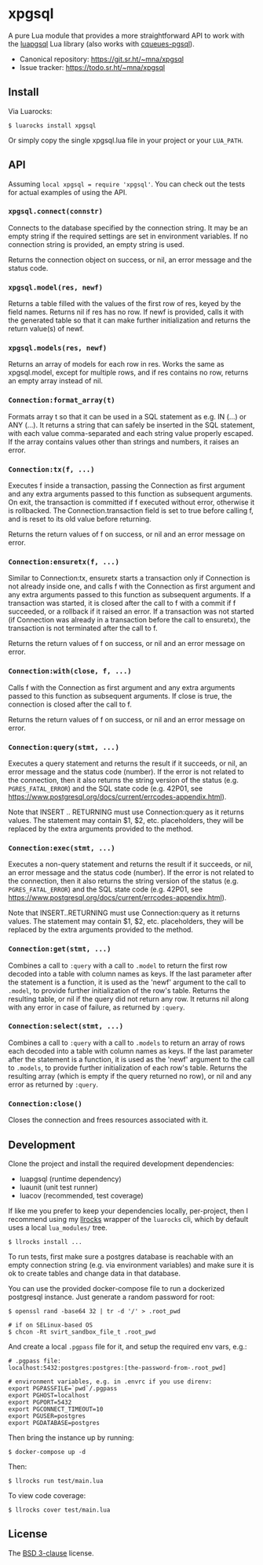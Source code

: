 # xpgsql

A pure Lua module that provides a more straightforward API to work with the [luapgsql] Lua library (also works with [cqueues-pgsql]).

* Canonical repository: https://git.sr.ht/~mna/xpgsql
* Issue tracker: https://todo.sr.ht/~mna/xpgsql

## Install

Via Luarocks:

```
$ luarocks install xpgsql
```

Or simply copy the single xpgsql.lua file in your project or your `LUA_PATH`.

## API

Assuming `local xpgsql = require 'xpgsql'`. You can check out the tests for actual examples of using the API.

### `xpgsql.connect(connstr)`

Connects to the database specified by the connection string.  It may be an
empty string if the required settings are set in environment variables. If
no connection string is provided, an empty string is used.

Returns the connection object on success, or nil, an error message and the
status code.

### `xpgsql.model(res, newf)`

Returns a table filled with the values of the first row of res, keyed by
the field names. Returns nil if res has no row. If newf is provided,
calls it with the generated table so that it can make further
initialization and returns the return value(s) of newf.

### `xpgsql.models(res, newf)`

Returns an array of models for each row in res. Works the same as
xpgsql.model, except for multiple rows, and if res contains no row, returns
an empty array instead of nil.

### `Connection:format_array(t)`

Formats array t so that it can be used in a SQL statement as
e.g. IN (...) or ANY (...). It returns a string that can safely
be inserted in the SQL statement, with each value comma-separated
and each string value properly escaped. If the array contains
values other than strings and numbers, it raises an error.

### `Connection:tx(f, ...)`

Executes f inside a transaction, passing the Connection as first argument
and any extra arguments passed to this function as subsequent arguments. On
exit, the transaction is committed if f executed without error, otherwise it
is rollbacked. The Connection.transaction field is set to true before calling
f, and is reset to its old value before returning.

Returns the return values of f on success, or nil and an error message on
error.

### `Connection:ensuretx(f, ...)`

Similar to Connection:tx, ensuretx starts a transaction only if Connection
is not already inside one, and calls f with the Connection as first argument
and any extra arguments passed to this function as subsequent arguments.
If a transaction was started, it is closed after the call to f with a commit
if f succeeded, or a rollback if it raised an error. If a transaction was
not started (if Connection was already in a transaction before the call to
ensuretx), the transaction is not terminated after the call to f.

Returns the return values of f on success, or nil and an error message on
error.

### `Connection:with(close, f, ...)`

Calls f with the Connection as first argument and any extra arguments passed
to this function as subsequent arguments. If close is true, the connection
is closed after the call to f.

Returns the return values of f on success, or nil and an error message on
error.

### `Connection:query(stmt, ...)`

Executes a query statement and returns the result if it succeeds, or nil, an
error message and the status code (number). If the error is not related to the
connection, then it also returns the string version of the status (e.g. `PGRES_FATAL_ERROR`)
and the SQL state code (e.g. 42P01, see https://www.postgresql.org/docs/current/errcodes-appendix.html).

Note that INSERT .. RETURNING must use Connection:query as it returns
values. The statement may contain $1, $2, etc. placeholders, they will be
replaced by the extra arguments provided to the method.

### `Connection:exec(stmt, ...)`

Executes a non-query statement and returns the result if it succeeds, or
nil, an error message and the status code (number). If the error is not
related to the connection, then it also returns the string version of the
status (e.g. `PGRES_FATAL_ERROR`) and the SQL state code (e.g. 42P01, see
https://www.postgresql.org/docs/current/errcodes-appendix.html).

Note that INSERT..RETURNING must use Connection:query as it returns values.
The statement may contain $1, $2, etc. placeholders, they will be replaced
by the extra arguments provided to the method.

### `Connection:get(stmt, ...)`

Combines a call to `:query` with a call to `.model` to return the first row
decoded into a table with column names as keys. If the last parameter
after the statement is a function, it is used as the 'newf' argument to
the call to `.model`, to provide further initialization of the row's table.
Returns the resulting table, or nil if the query did not return any row.
It returns nil along with any error in case of failure, as returned by
`:query`.

### `Connection:select(stmt, ...)`

Combines a call to `:query` with a call to `.models` to return an array of rows
each decoded into a table with column names as keys. If the last parameter
after the statement is a function, it is used as the 'newf' argument to
the call to `.models`, to provide further initialization of each row's table.
Returns the resulting array (which is empty if the query returned no row),
or nil and any error as returned by `:query`.

### `Connection:close()`

Closes the connection and frees resources associated with it.

## Development

Clone the project and install the required development dependencies:

* luapgsql (runtime dependency)
* luaunit (unit test runner)
* luacov (recommended, test coverage)

If like me you prefer to keep your dependencies locally, per-project, then I recommend using my [llrocks] wrapper of the `luarocks` cli, which by default uses a local `lua_modules/` tree.

```
$ llrocks install ...
```

To run tests, first make sure a postgres database is reachable with
an empty connection string (e.g. via environment variables) and make
sure it is ok to create tables and change data in that database.

You can use the provided docker-compose file to run a dockerized postgresql
instance. Just generate a random password for root:

```
$ openssl rand -base64 32 | tr -d '/' > .root_pwd

# if on SELinux-based OS
$ chcon -Rt svirt_sandbox_file_t .root_pwd
```

And create a local `.pgpass` file for it, and setup the required env vars, e.g.:

```
# .pgpass file:
localhost:5432:postgres:postgres:[the-password-from-.root_pwd]

# environment variables, e.g. in .envrc if you use direnv:
export PGPASSFILE=`pwd`/.pgpass
export PGHOST=localhost
export PGPORT=5432
export PGCONNECT_TIMEOUT=10
export PGUSER=postgres
export PGDATABASE=postgres
```

Then bring the instance up by running:

```
$ docker-compose up -d
```

Then:

```
$ llrocks run test/main.lua
```

To view code coverage:

```
$ llrocks cover test/main.lua
```

## License

The [BSD 3-clause][bsd] license.

[bsd]: http://opensource.org/licenses/BSD-3-Clause
[llrocks]: https://git.sr.ht/~mna/llrocks
[luapgsql]: https://github.com/arcapos/luapgsql
[cqueues-pgsql]: https://github.com/daurnimator/cqueues-pgsql
